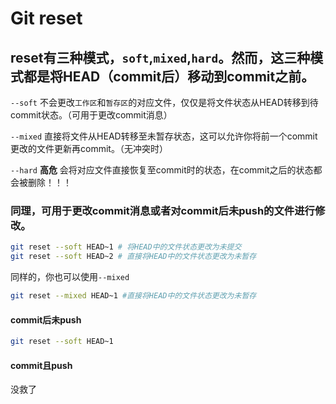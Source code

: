 # Git reset

## reset有三种模式，`soft`,`mixed`,`hard`。然而，这三种模式都是将HEAD（commit后）移动到commit之前。

`--soft` 不会更改`工作区`和`暂存区`的对应文件，仅仅是将文件状态从HEAD转移到待commit状态。（可用于更改commit消息）

`--mixed` 直接将文件从HEAD转移至未暂存状态，这可以允许你将前一个commit更改的文件更新再commit。（无冲突时）

`--hard` **高危** 会将对应文件直接恢复至commit时的状态，在commit之后的状态都会被删除！！！

### 同理，可用于更改commit消息或者对commit后未push的文件进行修改。

```Bash
git reset --soft HEAD~1 # 将HEAD中的文件状态更改为未提交
git reset --soft HEAD~2 # 直接将HEAD中的文件状态更改为未暂存
```

同样的，你也可以使用`--mixed`

```Bash
git reset --mixed HEAD~1 #直接将HEAD中的文件状态更改为未暂存
```

#### commit后未push

```Bash
git reset --soft HEAD~1
```

#### commit且push

没救了
